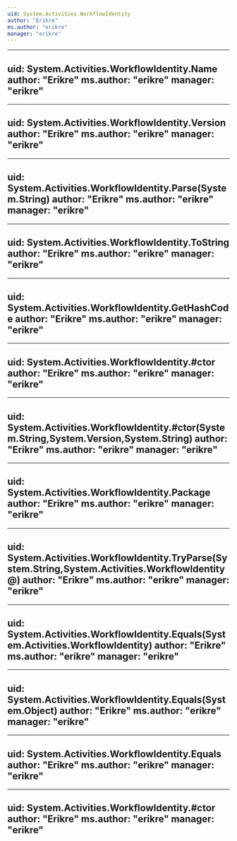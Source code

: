 ```yaml
---
uid: System.Activities.WorkflowIdentity
author: "Erikre"
ms.author: "erikre"
manager: "erikre"
---
```


---
uid: System.Activities.WorkflowIdentity.Name
author: "Erikre"
ms.author: "erikre"
manager: "erikre"
---

---
uid: System.Activities.WorkflowIdentity.Version
author: "Erikre"
ms.author: "erikre"
manager: "erikre"
---

---
uid: System.Activities.WorkflowIdentity.Parse(System.String)
author: "Erikre"
ms.author: "erikre"
manager: "erikre"
---

---
uid: System.Activities.WorkflowIdentity.ToString
author: "Erikre"
ms.author: "erikre"
manager: "erikre"
---

---
uid: System.Activities.WorkflowIdentity.GetHashCode
author: "Erikre"
ms.author: "erikre"
manager: "erikre"
---

---
uid: System.Activities.WorkflowIdentity.#ctor
author: "Erikre"
ms.author: "erikre"
manager: "erikre"
---

---
uid: System.Activities.WorkflowIdentity.#ctor(System.String,System.Version,System.String)
author: "Erikre"
ms.author: "erikre"
manager: "erikre"
---

---
uid: System.Activities.WorkflowIdentity.Package
author: "Erikre"
ms.author: "erikre"
manager: "erikre"
---

---
uid: System.Activities.WorkflowIdentity.TryParse(System.String,System.Activities.WorkflowIdentity@)
author: "Erikre"
ms.author: "erikre"
manager: "erikre"
---

---
uid: System.Activities.WorkflowIdentity.Equals(System.Activities.WorkflowIdentity)
author: "Erikre"
ms.author: "erikre"
manager: "erikre"
---

---
uid: System.Activities.WorkflowIdentity.Equals(System.Object)
author: "Erikre"
ms.author: "erikre"
manager: "erikre"
---

---
uid: System.Activities.WorkflowIdentity.Equals
author: "Erikre"
ms.author: "erikre"
manager: "erikre"
---

---
uid: System.Activities.WorkflowIdentity.#ctor
author: "Erikre"
ms.author: "erikre"
manager: "erikre"
---
